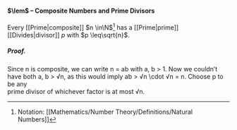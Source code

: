 #### $\lem$ – Composite Numbers and Prime Divisors
Every [[Prime|composite]] $n \in\N$[^1] has a [[Prime|prime]] [[Divides|divisor]] $p$ with $p \leq\sqrt{n}$.

##### *Proof.*
Since n is composite, we can write n = ab with a, b > 1. Now we couldn’t  
have both a, b > √n, as this would imply ab > √n \cdot  √n = n. Choose p to be any  
prime divisor of whichever factor is at most √n.

[^1]: Notation: [[Mathematics/Number Theory/Definitions/Natural Numbers]]